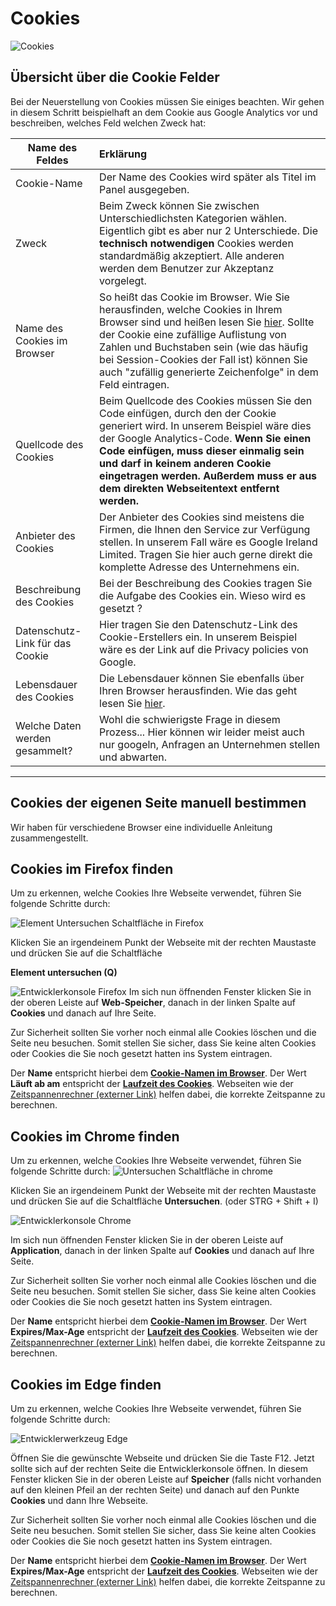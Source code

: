# Cookies

![Cookies](../assets/images/10-Cookies.png)



## Übersicht über die Cookie Felder

Bei der Neuerstellung von Cookies müssen Sie einiges beachten. Wir gehen in diesem Schritt beispielhaft an dem Cookie aus Google Analytics vor und beschreiben, welches Feld welchen Zweck hat:

| Name des Feldes                  | Erklärung                                                    |
| --------------------------------- | :----------------------------------------------------------- |
| Cookie-Name                     | Der Name des Cookies wird später als Titel im Panel ausgegeben. |
| Zweck                           | Beim Zweck können Sie zwischen Unterschiedlichsten Kategorien wählen. Eigentlich gibt es aber nur 2 Unterschiede. Die **technisch notwendigen** Cookies werden standardmäßig akzeptiert. Alle anderen werden dem Benutzer zur Akzeptanz vorgelegt. |
| Name des Cookies im Browser    | So heißt das Cookie im Browser. Wie Sie herausfinden, welche Cookies in Ihrem Browser sind und heißen lesen Sie [hier](#cookies-der-eigenen-seite-manuell-bestimmen).  Sollte der Cookie eine zufällige Auflistung von Zahlen und Buchstaben sein (wie das häufig bei Session-Cookies der Fall ist) können Sie auch "zufällig generierte Zeichenfolge" in dem Feld eintragen. |
| Quellcode des Cookies           | Beim Quellcode des Cookies müssen Sie den Code einfügen, durch den der Cookie generiert wird. In unserem Beispiel wäre dies der Google Analytics-Code. **Wenn Sie einen Code einfügen, muss dieser einmalig sein und darf in keinem anderen Cookie eingetragen werden. Außerdem muss er aus dem direkten Webseitentext entfernt werden.** |
| Anbieter des Cookies            | Der Anbieter des Cookies sind meistens die Firmen, die Ihnen den Service zur Verfügung stellen. In unserem Fall wäre es Google Ireland Limited. Tragen Sie hier auch gerne direkt die komplette Adresse des Unternehmens ein. |
| Beschreibung des Cookies        | Bei der Beschreibung des Cookies tragen Sie die Aufgabe des Cookies ein. Wieso wird es gesetzt ? |
| Datenschutz-Link für das Cookie | Hier tragen Sie den Datenschutz-Link des Cookie-Erstellers ein. In unserem Beispiel wäre es der Link auf die Privacy policies von Google. |
| Lebensdauer des Cookies         | Die Lebensdauer können Sie ebenfalls über Ihren Browser herausfinden. Wie das geht lesen Sie [hier](https://www.ccm19.de/cookies-einstellen.html#cookie-research). |
| Welche Daten werden gesammelt?  | Wohl die schwierigste Frage in diesem Prozess... Hier können wir leider meist auch nur googeln, Anfragen an Unternehmen stellen und abwarten. |

------



## Cookies der eigenen Seite manuell bestimmen

Wir haben für verschiedene Browser eine individuelle Anleitung zusammengestellt.

## Cookies im Firefox finden

Um zu erkennen, welche Cookies Ihre Webseite verwendet, führen Sie folgende Schritte durch:

![Element Untersuchen Schaltfläche in Firefox](../assets/images/10-firefox01.png)



Klicken Sie an irgendeinem Punkt der Webseite mit der rechten Maustaste und drücken Sie auf die Schaltfläche 

**Element untersuchen (Q)**

![Entwicklerkonsole Firefox](../assets/images/10-firefox02.png)
Im sich nun öffnenden Fenster klicken Sie in der oberen Leiste auf **Web-Speicher**, danach in der linken Spalte auf **Cookies** und danach auf Ihre Seite.

Zur Sicherheit sollten Sie vorher noch einmal alle Cookies löschen und die Seite neu besuchen. Somit stellen Sie sicher, dass Sie keine alten Cookies oder Cookies die Sie noch gesetzt hatten ins System eintragen.

Der **Name** entspricht hierbei dem [**Cookie-Namen im Browser**](#Cookiename-im-browser). Der Wert **Läuft ab am** entspricht der **[Laufzeit des Cookies](#Cookielebensdauer)**. Webseiten wie der[ Zeitspannenrechner (externer Link)](https://www.timeanddate.de/datum/zeitspanne?) helfen dabei, die korrekte Zeitspanne zu berechnen.



## Cookies im Chrome finden

Um zu erkennen, welche Cookies Ihre Webseite verwendet, führen Sie folgende Schritte durch:
![Untersuchen Schaltfläche in chrome](../assets/images/10-chrome01.png)

Klicken Sie an irgendeinem Punkt der Webseite mit der rechten Maustaste und drücken Sie auf die Schaltfläche **Untersuchen**. (oder STRG + Shift + I) 

![Entwicklerkonsole Chrome](../assets/images/10-chrome02.png)



Im sich nun öffnenden Fenster klicken Sie in der oberen Leiste auf **Application**, danach in der linken Spalte auf **Cookies** und danach auf Ihre Seite.

Zur Sicherheit sollten Sie vorher noch einmal alle Cookies löschen und die Seite neu besuchen. Somit stellen Sie sicher, dass Sie keine alten Cookies oder Cookies die Sie noch gesetzt hatten ins System eintragen.

Der **Name** entspricht hierbei dem [**Cookie-Namen im Browser**](https://www.ccm19.de/cookies-einstellen.html#Cookiename-im-browser). Der Wert **Expires/Max-Age** entspricht der **[Laufzeit des Cookies](https://www.ccm19.de/cookies-einstellen.html#Cookielebensdauer)**. Webseiten wie der[ Zeitspannenrechner (externer Link)](https://www.timeanddate.de/datum/zeitspanne?) helfen dabei, die korrekte Zeitspanne zu berechnen.



## Cookies im Edge finden

Um zu erkennen, welche Cookies Ihre Webseite verwendet, führen Sie folgende Schritte durch:

![Entwicklerwerkzeug Edge](../assets/images/10-edge-f12.png)



Öffnen Sie die gewünschte Webseite und drücken Sie die Taste F12. Jetzt sollte sich auf der rechten Seite die Entwicklerkonsole öffnen. In diesem Fenster klicken Sie in der oberen Leiste auf **Speicher** (falls nicht vorhanden auf den kleinen Pfeil an der rechten Seite) und danach auf den Punkte **Cookies** und dann Ihre Webseite.

Zur Sicherheit sollten Sie vorher noch einmal alle Cookies löschen und die Seite neu besuchen. Somit stellen Sie sicher, dass Sie keine alten Cookies oder Cookies die Sie noch gesetzt hatten ins System eintragen.

Der **Name** entspricht hierbei dem [**Cookie-Namen im Browser**](https://www.ccm19.de/cookies-einstellen.html#Cookiename-im-browser). Der Wert **Expires/Max-Age** entspricht der **[Laufzeit des Cookies](https://www.ccm19.de/cookies-einstellen.html#Cookielebensdauer)**. Webseiten wie der[ Zeitspannenrechner (externer Link)](https://www.timeanddate.de/datum/zeitspanne?) helfen dabei, die korrekte Zeitspanne zu berechnen.

 



